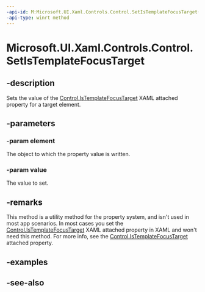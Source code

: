 ```yaml
---
-api-id: M:Microsoft.UI.Xaml.Controls.Control.SetIsTemplateFocusTarget(Microsoft.UI.Xaml.FrameworkElement,System.Boolean)
-api-type: winrt method
---
```


<!-- Method syntax
public void SetIsTemplateFocusTarget(Windows.UI.Xaml.FrameworkElement element, System.Boolean value)
-->

# Microsoft.UI.Xaml.Controls.Control.SetIsTemplateFocusTarget

## -description
Sets the value of the [Control.IsTemplateFocusTarget](/uwp/api/microsoft.ui.xaml.controls.control#xaml-attached-properties) XAML attached property for a target element.

## -parameters
### -param element
The object to which the property value is written.

### -param value
The value to set.

## -remarks
This method is a utility method for the property system, and isn't used in most app scenarios. In most cases you set the [Control.IsTemplateFocusTarget](/uwp/api/microsoft.ui.xaml.controls.control#xaml-attached-properties) XAML attached property in XAML and won't need this method. For more info, see the [Control.IsTemplateFocusTarget](/uwp/api/microsoft.ui.xaml.controls.control#xaml-attached-properties) attached property.

## -examples

## -see-also
